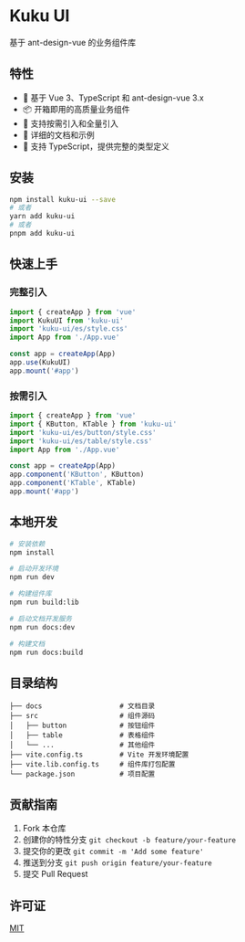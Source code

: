 # Kuku UI

基于 ant-design-vue 的业务组件库

## 特性

- 🚀 基于 Vue 3、TypeScript 和 ant-design-vue 3.x
- 📦 开箱即用的高质量业务组件
- 🔨 支持按需引入和全量引入
- 📖 详细的文档和示例
- 🔧 支持 TypeScript，提供完整的类型定义

## 安装

```bash
npm install kuku-ui --save
# 或者
yarn add kuku-ui
# 或者
pnpm add kuku-ui
```

## 快速上手

### 完整引入

```ts
import { createApp } from 'vue'
import KukuUI from 'kuku-ui'
import 'kuku-ui/es/style.css'
import App from './App.vue'

const app = createApp(App)
app.use(KukuUI)
app.mount('#app')
```

### 按需引入

```ts
import { createApp } from 'vue'
import { KButton, KTable } from 'kuku-ui'
import 'kuku-ui/es/button/style.css'
import 'kuku-ui/es/table/style.css'
import App from './App.vue'

const app = createApp(App)
app.component('KButton', KButton)
app.component('KTable', KTable)
app.mount('#app')
```

## 本地开发

```bash
# 安装依赖
npm install

# 启动开发环境
npm run dev

# 构建组件库
npm run build:lib

# 启动文档开发服务
npm run docs:dev

# 构建文档
npm run docs:build
```

## 目录结构

```
├── docs                   # 文档目录
├── src                    # 组件源码
│   ├── button             # 按钮组件
│   ├── table              # 表格组件
│   └── ...                # 其他组件
├── vite.config.ts         # Vite 开发环境配置
├── vite.lib.config.ts     # 组件库打包配置
└── package.json           # 项目配置
```

## 贡献指南

1. Fork 本仓库
2. 创建你的特性分支 `git checkout -b feature/your-feature`
3. 提交你的更改 `git commit -m 'Add some feature'`
4. 推送到分支 `git push origin feature/your-feature`
5. 提交 Pull Request

## 许可证

[MIT](./LICENSE)
